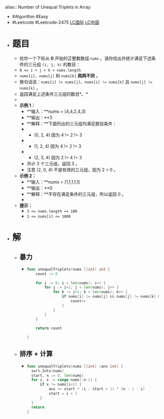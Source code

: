 alias:: Number of Unequal Triplets in Array

- #Algorithm #Easy
- #Leetcode #Leetcode-2475 [LC国际](https://leetcode.com/problems/number-of-unequal-triplets-in-array/) [LC中国](https://leetcode.cn/problems/number-of-unequal-triplets-in-array/)
- # 题目
	- 给你一个下标从 **0** 开始的正整数数组 `nums` 。请你找出并统计满足下述条件的三元组 `(i, j, k)` 的数目：
	- `0 <= i < j < k < nums.length`
	- `nums[i]`、`nums[j]` 和 `nums[k]` **两两不同** 。
	- 换句话说：`nums[i] != nums[j]`、`nums[i] != nums[k]` 且 `nums[j] != nums[k]` 。
	- 返回满足上述条件三元组的数目*。*
	-
	- **示例 1：**
		- **输入：**nums = [4,4,2,4,3]
		- **输出：**3
		- **解释：**下面列出的三元组均满足题目条件：
		- - (0, 2, 4) 因为 4 != 2 != 3
		- - (1, 2, 4) 因为 4 != 2 != 3
		- - (2, 3, 4) 因为 2 != 4 != 3
		- 共计 3 个三元组，返回 3 。
		- 注意 (2, 0, 4) 不是有效的三元组，因为 2 > 0 。
	- **示例 2：**
		- **输入：**nums = [1,1,1,1,1]
		- **输出：**0
		- **解释：**不存在满足条件的三元组，所以返回 0 。
		-
	- **提示：**
		- `3 <= nums.length <= 100`
		- `1 <= nums[i] <= 1000`
- # 解
	- ## 暴力
		- ```go
		  func unequalTriplets(nums []int) int {
		      count := 0
		      
		      for i := 0; i < len(nums); i++ {
		          for j := i+1; j < len(nums); j++ {
		              for k := j+1; k < len(nums); k++ {
		                  if nums[i] != nums[j] && nums[j] != nums[k] && nums[i] != nums[k] {
		                      count++
		                  }
		              }
		          }
		      }
		      
		      return count
		      
		  }
		  ```
	- ## 排序 + 计算
		- ```go
		  func unequalTriplets(nums []int) (ans int) {
		  	sort.Ints(nums)
		  	start, n := 0, len(nums)
		  	for i, x := range nums[:n-1] {
		  		if x != nums[i+1] {
		  			ans += start * (i - start + 1) * (n - 1 - i)
		  			start = i + 1
		  		}
		  	}
		  	return
		  }
		  
		  ```